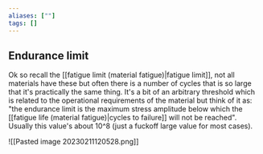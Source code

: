 ```yaml
---
aliases: [""]
tags: []
---
```


## Endurance limit

Ok so recall the [[fatigue limit (material fatigue)|fatigue limit]], not all materials have these but often there is a number of cycles that is so large that it's practically the same thing. It's a bit of an arbitrary threshold which is related to the operational requirements of the material but think of it as: "the endurance limit is the maximum stress amplitude below which the [[fatigue life (material fatigue)|cycles to failure]] will not be reached". Usually this value's about 10^8 (just a fuckoff large value for most cases).

![[Pasted image 20230211120528.png]]